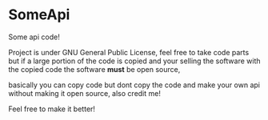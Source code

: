 # SomeApi
Some api code!

Project is under GNU General Public License, feel free to take code parts but if a large portion of the code is copied and your selling the software with the copied code the software **must** be open source,

basically you can copy code but dont copy the code and make your own api without making it open source, also credit me!

Feel free to make it better!
